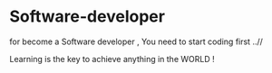 # Software-developer

for become a Software developer ,
 You need to start coding first ..//

Learning is the key to achieve anything in the WORLD !



